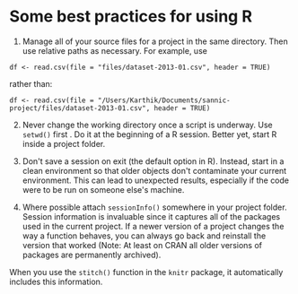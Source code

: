 
 
# Some best practices for using R

1. Manage all of your source files for a project in the same directory. Then use relative paths as necessary. For example, use

```{R, eval = FALSE}
df <- read.csv(file = "files/dataset-2013-01.csv", header = TRUE)
```

rather than:

```{R, eval = FALSE}
df <- read.csv(file = "/Users/Karthik/Documents/sannic-project/files/dataset-2013-01.csv", header = TRUE)
```

2. Never change the working directory once a script is underway. Use `setwd()` first . Do it at the beginning of a R session. Better yet, start R inside a project folder.

3. Don't save a session on exit (the default option in R). Instead, start in a clean environment so that older objects don't contaminate your current environment. This can lead to unexpected results, especially if the code were to be run on someone else's machine.

4. Where possible attach `sessionInfo()` somewhere in your project folder. Session information is invaluable since it captures all of the packages used in the current project. If a newer version of a project changes the way a function behaves, you can always go back and reinstall the version that worked (Note: At least on CRAN all older versions of packages are permanently archived).

When you use the `stitch()` function in the `knitr` package, it automatically includes this information.




